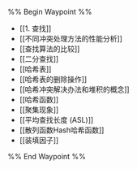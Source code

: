 %% Begin Waypoint %%
- [[1. 查找]]
- [[不同冲突处理方法的性能分析]]
- [[查找算法的比较]]
- [[二分查找]]
- [[哈希表]]
- [[哈希表的删除操作]]
- [[哈希冲突解决办法和堆积的概念]]
- [[哈希函数]]
- [[聚集现象]]
- [[平均查找长度 (ASL)]]
- [[散列函数Hash哈希函数]]
- [[装填因子]]

%% End Waypoint %%